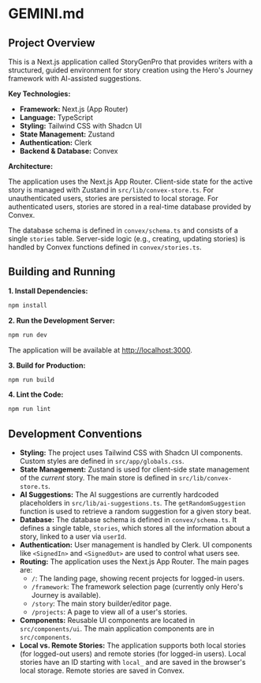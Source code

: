 # GEMINI.md

## Project Overview

This is a Next.js application called StoryGenPro that provides writers with a structured, guided environment for story creation using the Hero's Journey framework with AI-assisted suggestions.

**Key Technologies:**

*   **Framework:** Next.js (App Router)
*   **Language:** TypeScript
*   **Styling:** Tailwind CSS with Shadcn UI
*   **State Management:** Zustand
*   **Authentication:** Clerk
*   **Backend & Database:** Convex

**Architecture:**

The application uses the Next.js App Router. Client-side state for the active story is managed with Zustand in `src/lib/convex-store.ts`. For unauthenticated users, stories are persisted to local storage. For authenticated users, stories are stored in a real-time database provided by Convex.

The database schema is defined in `convex/schema.ts` and consists of a single `stories` table. Server-side logic (e.g., creating, updating stories) is handled by Convex functions defined in `convex/stories.ts`.

## Building and Running

**1. Install Dependencies:**

```bash
npm install
```

**2. Run the Development Server:**

```bash
npm run dev
```

The application will be available at [http://localhost:3000](http://localhost:3000).

**3. Build for Production:**

```bash
npm run build
```

**4. Lint the Code:**

```bash
npm run lint
```

## Development Conventions

*   **Styling:** The project uses Tailwind CSS with Shadcn UI components. Custom styles are defined in `src/app/globals.css`.
*   **State Management:** Zustand is used for client-side state management of the *current* story. The main store is defined in `src/lib/convex-store.ts`.
*   **AI Suggestions:** The AI suggestions are currently hardcoded placeholders in `src/lib/ai-suggestions.ts`. The `getRandomSuggestion` function is used to retrieve a random suggestion for a given story beat.
*   **Database:** The database schema is defined in `convex/schema.ts`. It defines a single table, `stories`, which stores all the information about a story, linked to a user via `userId`.
*   **Authentication:** User management is handled by Clerk. UI components like `<SignedIn>` and `<SignedOut>` are used to control what users see.
*   **Routing:** The application uses the Next.js App Router. The main pages are:
    *   `/`: The landing page, showing recent projects for logged-in users.
    *   `/framework`: The framework selection page (currently only Hero's Journey is available).
    *   `/story`: The main story builder/editor page.
    *   `/projects`: A page to view all of a user's stories.
*   **Components:** Reusable UI components are located in `src/components/ui`. The main application components are in `src/components`.
*   **Local vs. Remote Stories:** The application supports both local stories (for logged-out users) and remote stories (for logged-in users). Local stories have an ID starting with `local_` and are saved in the browser's local storage. Remote stories are saved in Convex.